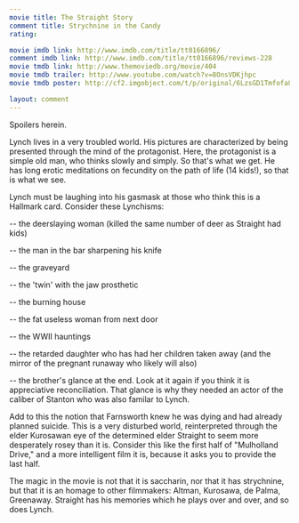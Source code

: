 ```yaml
---
movie title: The Straight Story
comment title: Strychnine in the Candy
rating: 

movie imdb link: http://www.imdb.com/title/tt0166896/
comment imdb link: http://www.imdb.com/title/tt0166896/reviews-228
movie tmdb link: http://www.themoviedb.org/movie/404
movie tmdb trailer: http://www.youtube.com/watch?v=8OnsVDKjhpc
movie tmdb poster: http://cf2.imgobject.com/t/p/original/6LzsGD1Tmfofa8hNzmP5pjT3402.jpg

layout: comment
---
```


Spoilers herein.

Lynch lives in a very troubled world. His pictures are characterized by being presented through the mind of the protagonist. Here, the protagonist is a simple old man, who thinks slowly and simply. So that's what we get. He has long erotic meditations on fecundity on the path of life (14 kids!), so that is what we see.

Lynch must be laughing into his gasmask at those who think this is a Hallmark card. Consider these Lynchisms:

-- the deerslaying woman (killed the same number of deer as Straight had kids)

-- the man in the bar sharpening his knife

-- the graveyard

-- the 'twin' with the jaw prosthetic

-- the burning house

-- the fat useless woman from next door

-- the WWII hauntings

-- the retarded daughter who has had her children taken away (and the mirror of the pregnant runaway who likely will also)

-- the brother's glance at the end. Look at it again if you think it is appreciative reconciliation. That glance is why they needed an actor of the caliber of Stanton who was also familar to Lynch.

Add to this the notion that Farnsworth knew he was dying and had already planned suicide. This is a very disturbed world, reinterpreted through the elder Kurosawan eye of the determined elder Straight to seem more desperately rosey than it is. Consider this like the first half of "Mulholland Drive," and a more intelligent film it is, because it asks you to provide the last half.

The magic in the movie is not that it is saccharin, nor that it has strychnine, but that it is an homage to other filmmakers: Altman, Kurosawa, de Palma, Greenaway. Straight has his memories which he plays over and over, and so does Lynch.